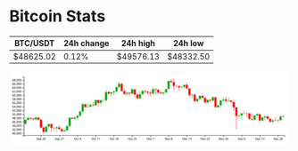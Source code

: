 # Bitcoin Stats

BTC/USDT|24h change|24h high|24h low|
|---|---|---|---|
|$48625.02|0.12%|$49576.13|$48332.50|

<img src="./chart.svg">

